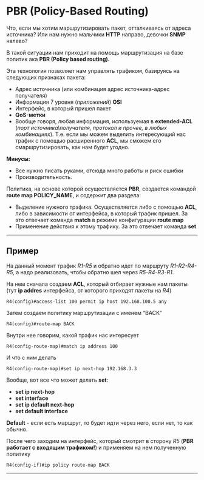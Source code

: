 # PBR (Policy-Based Routing)

Что, если мы хотим маршрутизировать пакет, отталкиваясь от адреса источника? Или нам нужно мальчики **HTTP** направо, девочки **SNMP** налево?

В такой ситуации нам приходит на помощь маршрутизация на базе политик ака **PBR (Policy based routing).** 

Эта технология позволяет нам управлять трафиком, базируясь на следующих признаках пакета:

- Адрес источника (или комбинация адрес источника-адрес получателя)
- Информация 7 уровня (*приложений*) **OSI**
- Интерфейс, в который пришел пакет
- **QoS-метки**
- Вообще говоря, любая информация, используемая в **extended-ACL** (*порт источника\получателя, протокол и прочее, в любых комбинациях*). Т.е. если мы можем выделить интересующий нас трафик с помощью расширенного **ACL**, мы сможем его смаршрутизировать, как нам будет угодно.

**Минусы:**

- Все нужно писать руками, отсюда много работы и риск ошибки
- Производительность.

Политика, на основе которой осуществляется **PBR**, создается командой **route map POLICY_NAME**, и содержит два раздела:

- Выделение нужного трафика. Осуществляется либо с помощью **ACL**, либо в зависимости от интерфейса, в который трафик пришел. За это отвечает команда **match** в режиме конфигурации **route map**
- Применение действия к этому трафику. За это отвечает команда **set**

---------

## Пример

На данный момент трафик *R1-R5* и обратно идет по маршруту *R1-R2-R4-R5*, а надо реализовать, чтобы обратно шел через *R5-R4-R3-R1*.

На нем сначала создаем **ACL**, который отбирает нужные нам пакеты (тут **ip addres** интерфейса, от которого приходят пакеты на *R4*)

```
R4(config)#access-list 100 permit ip host 192.168.100.5 any
```

Затем создаем политику маршрутизации с именем “BACK”

```
R4(config)#route-map BACK
```

Внутри нее говорим, какой трафик нас интересует

```
R4(config-route-map)#match ip address 100
```

И что с ним делать

```
R4(config-route-map)#set ip next-hop 192.168.3.3
```

Вообще, вот все что может делать **set**:

- **set ip next-hop**
- **set interface**	
- **set ip default next-hop**	
- **set default interface**

**Default** - если есть маршрут, то будет идти через него, если нет, то как обычно.

После чего заходим на интерфейс, который смотрит в сторону *R5* (**PBR работает с входящим трафиком!**) и применяем на нем полученную политику

```
R4(config-if)#ip policy route-map BACK
```

-----------
